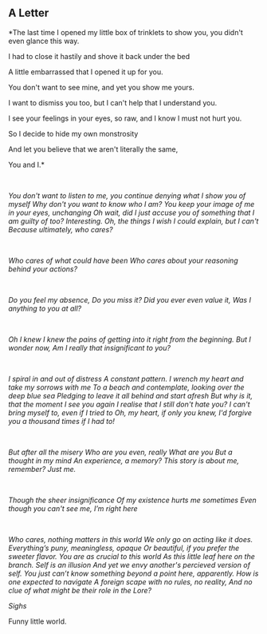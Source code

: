 ## A Letter


*The last time I opened my little box of trinklets to show you, you didn't even glance this way.

I had to close it hastily and shove it back under the bed

A little embarrassed that I opened it up for you.

You don't want to see mine, and yet you show me yours.

I want to dismiss you too, but I can't help that I understand you.

I see your feelings in your eyes, so raw, and I know I must not hurt you.

So I decide to hide my own monstrosity

And let you believe that we aren't literally the same,

You and I.*

<br>

*You don't want to listen to me, you continue denying what I show you of myself
Why don't you want to know who I am?
You keep your image of me in your eyes, unchanging
Oh wait, did I just accuse you of something
that I am guilty of too? Interesting.
Oh, the things I wish I could explain, but I can't
Because ultimately, who cares?*

<br>

*Who cares of what could have been
Who cares about your reasoning behind your actions?*

<br>

*Do you feel my absence,
Do you miss it?
Did you ever even value it,
Was I anything to you at all?*

<br>

*Oh I knew
I knew the pains of getting into it right from the beginning.
But I wonder now,
Am I really that insignificant to you?*

<br>

*I spiral in and out of distress
A constant pattern.
I wrench my heart and take my sorrows with me
To a beach and contemplate, looking over the deep blue sea
Pledging to leave it all behind and start afresh
But why is it, that the moment I see you again
I realise that I still don't hate you?
I can't bring myself to, even if I tried to
Oh, my heart, if only you knew,
I'd forgive you a thousand times if I had to!*

<br>

*But after all the misery
Who are you even, really
What are you
But a thought in my mind
An experience, a memory?
This story is about me, remember?
Just me.*

<br>

*Though the sheer insignificance
Of my existence hurts me sometimes
Even though you can't see me,
I’m right here*

<br>

*Who cares, nothing matters in this world
We only go on acting like it does.
Everything’s puny, meaningless, opaque
Or beautiful, if you prefer the sweeter flavor.
You are as crucial to this world
As this little leaf here on the branch.
Self is an illusion
And yet we envy another's percieved version of self.
You just _can’t_ know something beyond a point here, apparently.
How is one expected to navigate
A foreign scape with no rules, no reality,
And no clue of what might be their role in the Lore?*

*Sighs*

Funny little world.